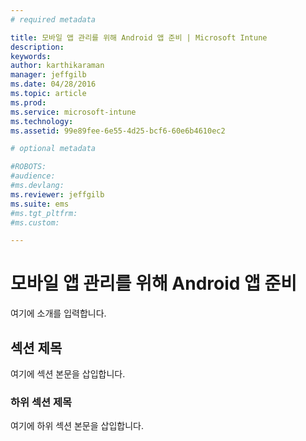 ```yaml
---
# required metadata

title: 모바일 앱 관리를 위해 Android 앱 준비 | Microsoft Intune
description:
keywords:
author: karthikaraman
manager: jeffgilb
ms.date: 04/28/2016
ms.topic: article
ms.prod:
ms.service: microsoft-intune
ms.technology:
ms.assetid: 99e89fee-6e55-4d25-bcf6-60e6b4610ec2

# optional metadata

#ROBOTS:
#audience:
#ms.devlang:
ms.reviewer: jeffgilb
ms.suite: ems
#ms.tgt_pltfrm:
#ms.custom:

---
```


# 모바일 앱 관리를 위해 Android 앱 준비
여기에 소개를 입력합니다.

## 섹션 제목
여기에 섹션 본문을 삽입합니다.

### 하위 섹션 제목
여기에 하위 섹션 본문을 삽입합니다.



<!--HONumber=May16_HO1-->


